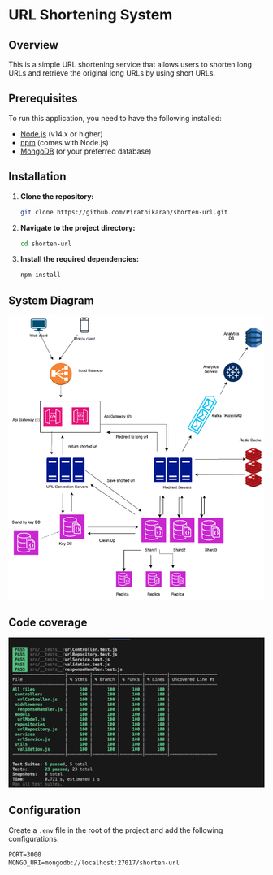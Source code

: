 # URL Shortening System

## Overview
This is a simple URL shortening service that allows users to shorten long URLs and retrieve the original long URLs by using short URLs.

## Prerequisites
To run this application, you need to have the following installed:

- [Node.js](https://nodejs.org/) (v14.x or higher)
- [npm](https://www.npmjs.com/) (comes with Node.js)
- [MongoDB](https://www.mongodb.com/) (or your preferred database)

## Installation

1. **Clone the repository:**
    ```bash
    git clone https://github.com/Pirathikaran/shorten-url.git
    ```

2. **Navigate to the project directory:**
    ```bash
    cd shorten-url
    ```

3. **Install the required dependencies:**
    ```bash
    npm install
    ```
## System Diagram
<img src="images/b.png" alt="Description of image" width="auto" height="auto">

## Code coverage
<img src="images/a.png" alt="Description of image" width="auto" height="auto">

## Configuration


Create a `.env` file in the root of the project and add the following configurations:
```env
PORT=3000
MONGO_URI=mongodb://localhost:27017/shorten-url